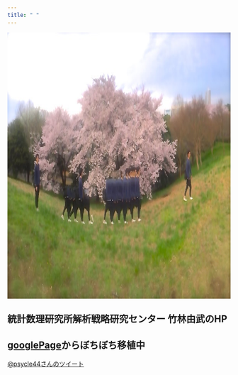 ```yaml
---
title: " "
---
```


<img src="img/IMG_0188.JPG" height="600px" width="1200px" align="center"  />

## 統計数理研究所解析戦略研究センター 竹林由武のHP
## [googlePage](https://sites.google.com/site/yoshitake2bayashi/home)からぼちぼち移植中

<a class="twitter-timeline" href="https://twitter.com/psycle44" data-widget-id="718119620025016320">@psycle44さんのツイート</a>
<script>!function(d,s,id){var js,fjs=d.getElementsByTagName(s)[0],p=/^http:/.test(d.location)?'http':'https';if(!d.getElementById(id)){js=d.createElement(s);js.id=id;js.src=p+"://platform.twitter.com/widgets.js";fjs.parentNode.insertBefore(js,fjs);}}(document,"script","twitter-wjs");</script>
